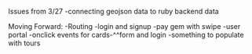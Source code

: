 Issues from 3/27
-connecting geojson data to ruby backend data

Moving Forward:
-Routing
-login and signup
-pay gem with swipe
-user portal
-onclick events for cards-^^form and login
-something to populate with tours
